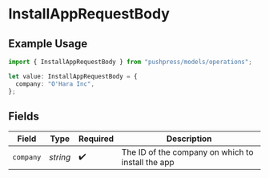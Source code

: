 # InstallAppRequestBody

## Example Usage

```typescript
import { InstallAppRequestBody } from "pushpress/models/operations";

let value: InstallAppRequestBody = {
  company: "O'Hara Inc",
};
```

## Fields

| Field                                             | Type                                              | Required                                          | Description                                       |
| ------------------------------------------------- | ------------------------------------------------- | ------------------------------------------------- | ------------------------------------------------- |
| `company`                                         | *string*                                          | :heavy_check_mark:                                | The ID of the company on which to install the app |